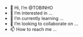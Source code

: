 - 👋 Hi, I’m @TOBINHO
- 👀 I’m interested in ...
- 🌱 I’m currently learning ...
- 💞️ I’m looking to collaborate on ...
- 📫 How to reach me ...

<!---
TOBINHO/TOBINHO is a ✨ special ✨ repository because its `README.md` (this file) appears on your GitHub profile.
You can click the Preview link to take a look at your changes.
--->
